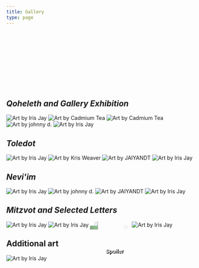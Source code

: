 ```yaml
---
title: Gallery
type: page
---
```


<svg>
  <filter id="pixelate" x="0" y="0">
    <feFlood x="4" y="4" height="2" width="2"/>
    <feComposite width="10" height="10"/>
    <feTile result="a"/>
    <feComposite in="SourceGraphic" in2="a" operator="in"/>
    <feMorphology operator="dilate" radius="5"/>
  </filter>
</svg>

<style>
img {
    display: inline-block;
    max-height: 200px;
}
.merge {
    display: inline-block;
    position: relative;
}
.merge img {
    position: relative;
    filter: url(#pixelate);
}
.merge span {
    width: 80%;
    text-align: center;
    position: absolute;
    text-indent: 0;
    top: 70px;
    left: 20%;
    color: #fff;
    font-weight: bold;
    text-decoration: none;
    font-family: sans-serif;
    text-shadow: 2px 2px 0px #000;
    background-color: rgba(0,0,0,0);
}
</style>

## *Qoheleth and Gallery Exhibition*

[![Art by Iris Jay](/img/gallery/qoheleth-front.png)](/img/gallery/qoheleth-front.png)
[![Art by Cadmium Tea](/img/gallery/awdae-1.png)](/img/gallery/awdae-1.png)
[![Art by Cadmium Tea](/img/gallery/awdae-2.png)](/img/gallery/awdae-2.png)
[![Art by johnny d.](/img/gallery/dear.png)](/img/gallery/dear.png)
[![Art by Iris Jay](/img/gallery/qoheleth-back.png)](/img/gallery/qoheleth-back.png)

## *Toledot*

[![Art by Iris Jay](/img/gallery/toledot-front.png)](/img/gallery/toledot-front.png)
[![Art by Kris Weaver](/img/gallery/dandelions.png)](/img/gallery/dandelions.png)
[![Art by JAIYANDT](/img/gallery/cairns.png)](/img/gallery/cairns.png)
[![Art by Iris Jay](/img/gallery/toledot-back.png)](/img/gallery/toledot-back.png)

## *Nevi'im*

[![Art by Iris Jay](/img/gallery/neviim-front.png)](/img/gallery/neviim-front.png)
[![Art by johnny d.](/img/gallery/awnh.png)](/img/gallery/awnh.png)
[![Art by JAIYANDT](/img/gallery/stolon.png)](/img/gallery/stolon.png)
[![Art by Iris Jay](/img/gallery/neviim-back.png)](/img/gallery/neviim-back.png)

## *Mitzvot and Selected Letters*

[![Art by Iris Jay](/img/gallery/mitzvot-front.png)](/img/gallery/mitzvot-front.png)
[![Art by Iris Jay](/img/gallery/monologue.png)](/img/gallery/monologue.png)
<a class="merge" href="/img/gallery/merge.png"><img alt="Art by Iris Jay" src="/img/gallery/merge.png" /><span>Spoiler</span></a>
[![Art by Iris Jay](/img/gallery/mitzvot-back.png)](/img/gallery/mitzvot-back.png)

## Additional art

[![Art by Iris Jay](/img/gallery/dear-ref.png)](/img/gallery/dear-ref.png)
        
<script type="text/javascript">
// There has to be a better way to do this with markdown :P
document.querySelectorAll('a').forEach(link => {
    if (link.attributes.href.textContent.substring(0,4) === '/img') {
        link.setAttribute('target', '_blank');
    }
});
</script>

